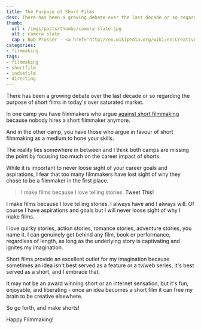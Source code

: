 ```yaml
---
title: The Purpose of Short Films
desc: There has been a growing debate over the last decade or so regarding the purpose of short films in today's over saturated market. So why should we make short films?
thumb:
  url : /imgs/posts/thumbs/camera-slate.jpg
  alt : camera slate
  cap : Bob Prosser - <a href="http://en.wikipedia.org/wiki/en:Creative_Commons"><i class="fa fa-copyright"></i></a> <a href="https://www.flickr.com/photos/b-love/13933778110">Original Source</a>
categories:
- filmmaking
tags: 
- filmmaking
- shortfilm
- indiefilm
- directing
---
```



[1]: http://nofilmschool.com/2010/07/the-short-film-is-dead-time-for-the-emerging-filmmaker-to-get-a-new-calling-card




There has been a growing debate over the last decade or so regarding the purpose of short films in today's over saturated market. 

In one camp you have filmmakers who argue [against short filmmaking][1] because nobody hires a short filmmaker anymore.

And in the other camp, you have those who argue in favour of short filmmaking as a medium to hone your skills.

The reality lies somewhere in between and I think both camps are missing the point by focusing too much on the career impact of shorts. 

While it is important to never loose sight of your career goals and aspirations, I fear that too many filmmakers have lost sight of why they chose to be a filmmaker in the first place.

>I make films because I love telling stories. <a class="social social-tweetable" data-quote="I make films because I love telling stories. " data-href="https://twitter.com/intent/tweet" data-hashtags="filmmaking, storytelling, screenwriting">Tweet This!</a>

I make films because I love telling stories. I always have and I always will. Of course I have aspirations and goals but I will never loose sight of why I make films.

I love quirky stories, action stories, romance stories, adventure stories, you name it. I can genuinely get behind any film, book or performance, regardless of length, as long as the underlying story is captivating and ignites my imagination.

Short films provide an excellent outlet for my imagination because sometimes an idea isn't best served as a feature or a tv/web series, it's best served as a short, and I embrace that. 

It may not be an award winning short or an internet sensation, but it's fun, enjoyable, and liberating - once an idea becomes a short film it can free my brain to be creative elsewhere.

So go forth, and make shorts!

Happy Filmmaking!



